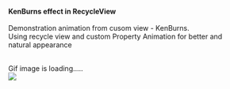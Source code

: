 <b > KenBurns effect in RecycleView </b> <br/> <br/>
Demonstration animation from cusom view - KenBurns.  <br/>
Using recycle view and custom Property Animation for better and <br/>
 natural appearance  

<br/>
Gif image is loading.....
<br/>
<img src="https://raw.githubusercontent.com/GensaGames/Sample-KenBurnsEffect-in-RecycleView/master/screenshots/1.gif" />
